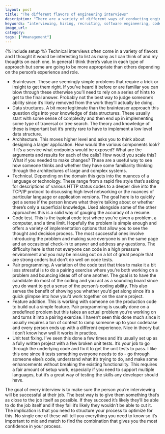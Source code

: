 ```yaml
---
layout: post
title: "The different flavors of engineering interviews"
description: "There are a variety of different ways of conducting engineering interviews so I jotted down the various ways I could think of."
keywords: "interviewing, hiring, recruiting, software engineering, code tests"
image_url:
category:
tags: ["#management"]
---
```

{% include setup %}
Technical interviews often come in a variety of flavors and I thought it would be interesting to list as many as I can think of and my thoughts on each one. In general I think there’s value in each type of approach but some are going to be more appropriate than others depending on the person’s experience and role.

- Brainteaser. These are seemingly simple problems that require a trick or insight to get them right. If you’ve heard it before or are familiar you can blow through these otherwise you’ll need to rely on a series of hints to get to the final answer. Probably not the best way to judge someone’s ability since it’s likely removed from the work they’ll actually be doing.
- Data structures. A bit more legitimate than the brainteaser approach this question digs into your knowledge of data structures. These usually start with some sense of complexity and then end up in implementing some type of traversal or tree search. The theory and knowledge of these is important but it’s pretty rare to have to implement a low level data structure.
- Architecture. This moves higher level and asks you to think about designing a larger application. How would the various components look? If it’s a service what endpoints would be exposed? What are the arguments and results for each of the calls? How would you scale this? What if you needed to make changes? These are a useful way to see how someone thinks and whether they have some familiarity thinking through the architectures of large and complex systems.
- Technical. Depending on the domain this gets into the nuances of a language or technology. These range from a rapid fire style that’s asking for descriptions of various HTTP status codes to a deeper dive into the TCP/IP protocol to discussing high level networking or the nuances of particular language or application versions. The goal here is to quickly get a sense if the person knows what they’re talking about or whether there’s only a superficial knowledge. Used alongside some of the other approaches this is a solid way of gauging the accuracy of a resume.
- Code test. This is the typical code test where you’re given a problem, a computer, and a time limit. Hopefully the problem is simple enough and offers a variety of implementation options that allow you to see the thought and decision process. The most successful ones involve introducing the problem and making sure everyone is on the same page and an occasional check-in to answer and address any questions. The difficulty here is that not everyone can code in a high pressure environment and you may be missing out on a lot of great people that are strong coders but don’t do well on code tests.
- Pair programming. A variation of the code test that tries to make it a bit less stressful is to do a pairing exercise where you’re both working on a problem and bouncing ideas off of one another. The goal is to have the candidate do most of the coding and you act as a sounding board since you do want to get a sense of the person’s coding ability. This also serves the benefit of showing you whether you’d get along since it’s a quick glimpse into how you’d work together on the same project.
- Feature addition. This is working with someone on the production code to build out a simple feature. Pair programming is usually done on a predefined problem but this takes an actual problem you’re working on and turns it into a pairing exercise. I haven’t seen this done much since it usually requires a ton of context to ramp someone up to your codebase and every person ends up with a different experience. Nice in theory but I don’t know how well it works in practice.
- Unit test fixing. I’ve seen this done a few times and it’s usually set up as a fully written project with a few broken unit tests. It’s your job to go through the underlying code and fix it to get the unit tests to pass. I like this one since it tests something everyone needs to do - go through someone else’s code, understand what it’s trying to do, and make some enhancements without breaking the existing functionality. This requires a fair amount of setup work, especially if you need to support multiple languages, but it’s a great way of testing the skills any developer should have.

The goal of every interview is to make sure the person you’re interviewing will be successful at their job. The best way is to give them something that’s as close to the job itself as possible. If they succeed it’s likely they’ll be able to do the job itself and if they fail it’s likely they wouldn’t be able to cut it. The implication is that you need to structure your process to optimize for this. No single one of these will tell you everything you need to know so it’s important to mix and match to find the combination that gives you the most confidence in your process.
